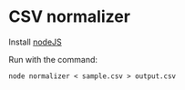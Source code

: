 # CSV normalizer

Install [nodeJS](https://nodejs.org/en/)

Run with the command:
```
node normalizer < sample.csv > output.csv
```
